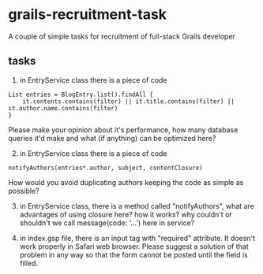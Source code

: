 # grails-recruitment-task
A couple of simple tasks for recruitment of full-stack Grails developer

## tasks
1. in EntryService class there is a piece of code
```
List entries = BlogEntry.list().findAll {
    it.contents.contains(filter) || it.title.contains(filter) || it.author.name.contains(filter)
}
```
Please make your opinion about it's performance, how many database queries it'd make and what (if anything) can be optimized here?

2. in EntryService class there is a piece of code
```
notifyAuthors(entries*.author, subject, contentClosure)
```
How would you avoid duplicating authors keeping the code as simple as possible?

3. in EntryService class, there is a method called "notifyAuthors", what are advantages of using closure here?
how it works? why couldn't or shouldn't we call message(code: '...') here in service?

4. in index.gsp file, there is an input tag with "required" attribute. It doesn't work properly in Safari web browser.
Please suggest a solution of that problem in any way so that the form cannot be posted until the field is filled.